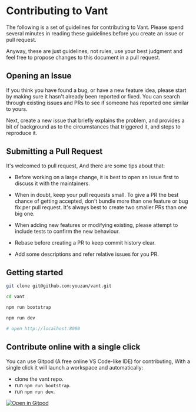 # Contributing to Vant

The following is a set of guidelines for contributing to Vant. Please spend several minutes in reading these guidelines before you create an issue or pull request.

Anyway, these are just guidelines, not rules, use your best judgment and feel free to propose changes to this document in a pull request.

## Opening an Issue

If you think you have found a bug, or have a new feature idea, please start by making sure it hasn't already been reported or fixed. You can search through existing issues and PRs to see if someone has reported one similar to yours.

Next, create a new issue that briefly explains the problem, and provides a bit of background as to the circumstances that triggered it, and steps to reproduce it.

## Submitting a Pull Request

It's welcomed to pull request, And there are some tips about that:

- Before working on a large change, it is best to open an issue first to discuss it with the maintainers.

- When in doubt, keep your pull requests small. To give a PR the best chance of getting accepted, don't bundle more than one feature or bug fix per pull request. It's always best to create two smaller PRs than one big one.

- When adding new features or modifying existing, please attempt to include tests to confirm the new behaviour.

- Rebase before creating a PR to keep commit history clear.

- Add some descriptions and refer relative issues for you PR.

## Getting started

```bash
git clone git@github.com:youzan/vant.git

cd vant

npm run bootstrap

npm run dev

# open http://localhost:8080
```

## Contribute online with a single click

You can use Gitpod (A free online VS Code-like IDE) for contributing, With a single click it will launch a workspace and automatically:

- clone the vant repo.
- run `npm run bootstrap`.
- run `npm run dev`.

[![Open in Gitpod](https://gitpod.io/button/open-in-gitpod.svg)](https://gitpod.io/#https://github.com/youzan/vant)
